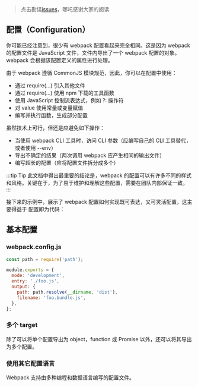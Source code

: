 > 点击勘误[issues](https://github.com/webVueBlog/learn-webpack/issues)，哪吒感谢大家的阅读

## 配置（Configuration）

你可能已经注意到，很少有 webpack 配置看起来完全相同。这是因为 webpack 的配置文件是 JavaScript 文件，文件内导出了一个 webpack 配置的对象。 webpack 会根据该配置定义的属性进行处理。

由于 webpack 遵循 CommonJS 模块规范，因此，你可以在配置中使用：

- 通过 require(...) 引入其他文件
- 通过 require(...) 使用 npm 下载的工具函数
- 使用 JavaScript 控制流表达式，例如 ?: 操作符
- 对 value 使用常量或变量赋值
- 编写并执行函数，生成部分配置

虽然技术上可行，但还是应避免如下操作：

- 当使用 webpack CLI 工具时，访问 CLI 参数（应编写自己的 CLI 工具替代，或者使用 --env）
- 导出不确定的结果（两次调用 webpack 应产生相同的输出文件）
- 编写超长的配置（应将配置文件拆分成多个）

:::tip
Tip
此文档中得出最重要的结论是，webpack 的配置可以有许多不同的样式和风格。关键在于，为了易于维护和理解这些配置，需要在团队内部保证一致。
:::

接下来的示例中，展示了 webpack 配置如何实现既可表达，又可灵活配置，这主要得益于 配置即为代码：

## 基本配置

### webpack.config.js

```js
const path = require('path');

module.exports = {
  mode: 'development',
  entry: './foo.js',
  output: {
    path: path.resolve(__dirname, 'dist'),
    filename: 'foo.bundle.js',
  },
};
```

### 多个 target

除了可以将单个配置导出为 object，function 或 Promise 以外，还可以将其导出为多个配置。

### 使用其它配置语言

Webpack 支持由多种编程和数据语言编写的配置文件。


